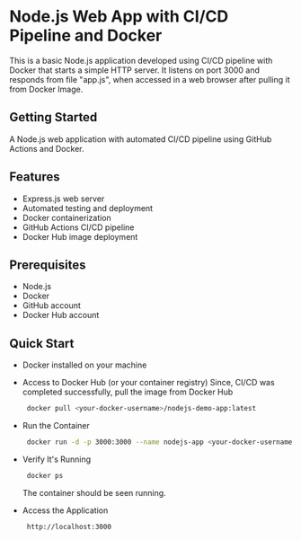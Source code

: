 # Node.js Web App with CI/CD Pipeline and Docker

This is a basic Node.js application developed using CI/CD pipeline with Docker that starts a simple HTTP server. It listens on port 3000 and responds from file "app.js", when accessed in a web browser after pulling it from Docker Image.

## Getting Started

A Node.js web application with automated CI/CD pipeline using GitHub Actions and Docker.

## Features

- Express.js web server
- Automated testing and deployment
- Docker containerization
- GitHub Actions CI/CD pipeline
- Docker Hub image deployment

## Prerequisites

- Node.js
- Docker
- GitHub account
- Docker Hub account

## Quick Start

- Docker installed on your machine

- Access to Docker Hub (or your container registry)
    Since, CI/CD was completed successfully, pull the image from Docker Hub
    ```bash
     docker pull <your-docker-username>/nodejs-demo-app:latest
    ```
- Run the Container
    ```bash
     docker run -d -p 3000:3000 --name nodejs-app <your-docker-username>/nodejs-demo-app:latest
    ```
- Verify It's Running
    ```bash
     docker ps
    ```
  The container should be seen running.

- Access the Application
    ```bash
     http://localhost:3000
    ```